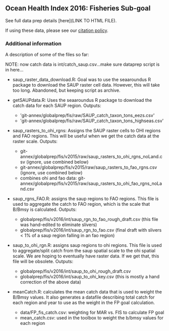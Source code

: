 ## Ocean Health Index 2016: Fisheries Sub-goal

See full data prep details [here](LINK TO HTML FILE).

If using these data, please see our [citation policy](http://ohi-science.org/citation-policy/).



### Additional information
A description of some of the files so far:

NOTE: now catch data is int/catch_saup.csv...make sure dataprep script is in here...

* saup_raster_data_download.R: Goal was to use the seaaroundus R package to download the SAUP raster cell data.  However, this will take too long. Abandoned, but keeping script as archive.

* getSAUPdata.R: Uses the seaaroundus R package to download the catch data for each SAUP region. Outputs:

   - 'git-annex/globalprep/fis/raw/SAUP_catch_taxon_tons_eezs.csv'
   - 'git-annex/globalprep/fis/raw/SAUP_catch_taxon_tons_highseas.csv'

* saup_rasters_to_ohi_rgns: Assigns the SAUP raster cells to OHI regions and FAO regions.  This will be useful when we get the catch data at the raster scale. Outputs:

   - git-annex/globalprep/fis/v2015/raw/saup_rasters_to_ohi_rgns_noLand.csv (ignore, use combined below)
   - git-annex/globalprep/fis/v2015/raw/saup_rasters_to_fao_rgns.csv (ignore, use combined below)
   - combines ohi and fao data: git-annex/globalprep/fis/v2015/raw/saup_rasters_to_ohi_fao_rgns_noLand.csv
   
* saup_rgns_FAO.R: assigns the saup regions to FAO regions. This file is used to aggregate the catch to FAO region, which is the scale that B/Bmsy is calculated. Outputs:

   - globalprep/fis/v2016/int/saup_rgn_to_fao_rough_draft.csv (this file was hand-edited to eliminate slivers)
   - globalprep/fis/v2016/int/saup_rgn_to_fao.csv (final draft with slivers < 1% of a saup region falling in an fao region)
   
   
* saup_to_ohi_rgn.R: assigns saup regions to ohi regions. This file is used to aggregate/split catch from the saup spatial scale to the ohi spatial scale.  We are hoping to eventually have raster data.  If we get that, this file will be obsolete.  Outputs:

   - globalprep/fis/v2016/int/saup_to_ohi_rough_draft.csv
   - globalprep/fis/v2016/int/saup_to_ohi_key.csv (this is mostly a hand correction of the above data)
   
* meanCatch.R: calculates the mean catch data that is used to weight the B/Bmsy values.  It also generates a datafile describing total catch for each region and year to use as the weight in the FP goal calculation.

  - data/FP_fis_catch.csv: weighting for MAR vs. FIS to calculate FP goal
  - mean_catch.csv: used in the toolbox to weight the b/bmsy values for each region 
   
   




  
